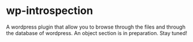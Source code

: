 # wp-introspection

A wordpress plugin that allow you to browse through the files and through the database of wordpress. An object section is in preparation. Stay tuned!


